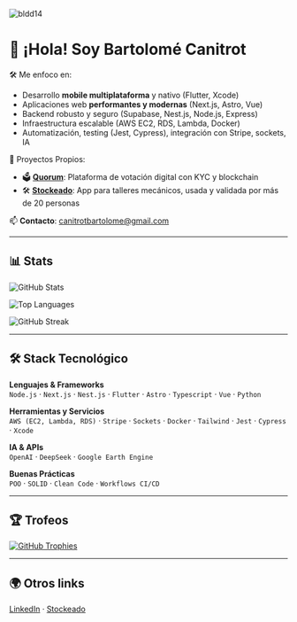 <p align="left"> <img src="https://komarev.com/ghpvc/?username=nnickname&label=Profile%20views&color=919191&style=flat-square" alt="bldd14" /> </p>

# 👋 ¡Hola! Soy Bartolomé Canitrot

🛠️ Me enfoco en:
- Desarrollo **mobile multiplataforma** y nativo (Flutter, Xcode)
- Aplicaciones web **performantes y modernas** (Next.js, Astro, Vue)
- Backend robusto y seguro (Supabase, Nest.js, Node.js, Express)
- Infraestructura escalable (AWS EC2, RDS, Lambda, Docker)
- Automatización, testing (Jest, Cypress), integración con Stripe, sockets, IA

🌱 Proyectos Propios:
- 🗳️ [**Quorum**](https://github.com/nnickname/quorum): Plataforma de votación digital con KYC y blockchain
- 🛠️ [**Stockeado**](https://www.stockeado.com): App para talleres mecánicos, usada y validada por más de 20 personas

📫 **Contacto**: canitrotbartolome@gmail.com

---

## 📊 Stats

![GitHub Stats](https://github-readme-stats.vercel.app/api?username=nnickname&show_icons=true&theme=transparent&hide_title=true)

![Top Languages](https://github-readme-stats.vercel.app/api/top-langs/?username=nnickname&layout=compact&theme=transparent&hide_title=true)

![GitHub Streak](https://streak-stats.demolab.com/?user=nnickname&theme=transparent)

---

## 🛠️ Stack Tecnológico

**Lenguajes & Frameworks**  
`Node.js` · `Next.js` · `Nest.js` · `Flutter` · `Astro` · `Typescript` · `Vue` · `Python`

**Herramientas y Servicios**  
`AWS (EC2, Lambda, RDS)` · `Stripe` · `Sockets` · `Docker` · `Tailwind` · `Jest` · `Cypress` · `Xcode`

**IA & APIs**  
`OpenAI` · `DeepSeek` · `Google Earth Engine`

**Buenas Prácticas**  
`POO` · `SOLID` · `Clean Code` · `Workflows CI/CD`

---

## 🏆 Trofeos

[![GitHub Trophies](https://github-profile-trophy.vercel.app/?username=nnickname&theme=flat&no-bg=true&margin-w=15)](https://github.com/ryo-ma/github-profile-trophy)

---

## 🌍 Otros links

[LinkedIn](https://www.linkedin.com/in/bartocanitrot/) · [Stockeado](https://www.stockeado.com)


